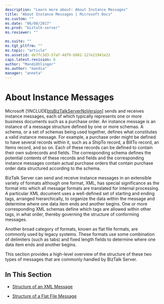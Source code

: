 ```yaml
---
description: "Learn more about: About Instance Messages"
title: "About Instance Messages | Microsoft Docs"
ms.custom: ""
ms.date: "06/08/2017"
ms.prod: "biztalk-server"
ms.reviewer: ""

ms.suite: ""
ms.tgt_pltfrm: ""
ms.topic: "article"
ms.assetid: de7fc3d3-57a7-4df9-b981-127e21941e22
caps.latest.revision: 6
author: "MandiOhlinger"
ms.author: "mandia"
manager: "anneta"
---
```

# About Instance Messages
Microsoft [!INCLUDE[btsBizTalkServerNoVersion](../includes/btsbiztalkservernoversion-md.md)] sends and receives instance messages, each of which typically represents one or more business documents such as a purchase order. An instance message is an instance of a message structure defined by one or more schemas. A schema, or a set of schemas being used together, defines what constitutes a valid instance message. For example, a purchase order might be defined to have several records within it, such as a ShipTo record, a BillTo record, an Items record, and so on. Each of these records can be defined to contain their own subrecords and fields. The corresponding schema defines the potential contents of these records and fields and the corresponding instance messages contain actual purchase orders that contain purchase order data structured according to the schema.  
  
 BizTalk Server can send and receive instance messages in an extensible variety of formats although one format, XML, has special significance as the format into which all message formats are translated for internal processing. A particular XML document uses a well-defined set of starting and ending tags, arranged hierarchically, to organize the data within the message and determine where one data item ends and another begins. One or more corresponding XML schemas define which tags are allowed within other tags, in what order, thereby governing the structure of conforming messages.  
  
 Another broad category of formats, known as flat file formats, are commonly used by legacy systems. These formats use some combination of delimiters (such as tabs) and fixed length fields to determine where one data item ends and another begins.  
  
 This section provides a high-level overview of the structure of these two types of messages that are commonly handled by BizTalk Server.  
  
## In This Section  
  
-   [Structure of an XML Message](../core/structure-of-an-xml-message.md)  
  
-   [Structure of a Flat File Message](../core/structure-of-a-flat-file-message.md)
